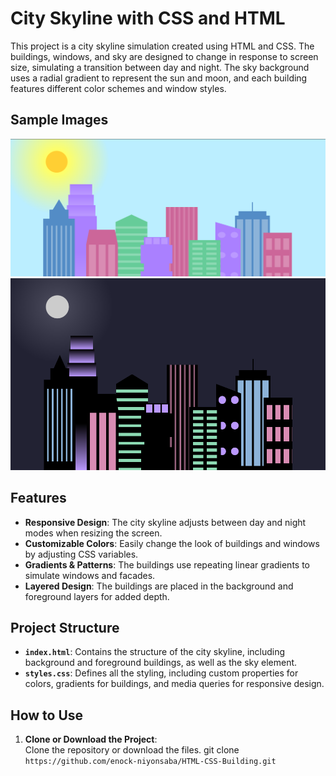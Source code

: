 # City Skyline with CSS and HTML

This project is a city skyline simulation created using HTML and CSS. The buildings, windows, and sky are designed to change in response to screen size, simulating a transition between day and night. The sky background uses a radial gradient to represent the sun and moon, and each building features different color schemes and window styles.

## Sample Images
![City Skyline Day](https://github.com/enock-niyonsaba/City-Skyline-HTML-CSS-Building/blob/master/assets/City%20Skyline%20Day.png)
![City Skyline Night](https://github.com/enock-niyonsaba/City-Skyline-HTML-CSS-Building/blob/master/assets/City%20SkyLine%20Night.png)

## Features

- **Responsive Design**: The city skyline adjusts between day and night modes when resizing the screen.
- **Customizable Colors**: Easily change the look of buildings and windows by adjusting CSS variables.
- **Gradients & Patterns**: The buildings use repeating linear gradients to simulate windows and facades.
- **Layered Design**: The buildings are placed in the background and foreground layers for added depth.

## Project Structure

- **`index.html`**: Contains the structure of the city skyline, including background and foreground buildings, as well as the sky element.
- **`styles.css`**: Defines all the styling, including custom properties for colors, gradients for buildings, and media queries for responsive design.

## How to Use

1. **Clone or Download the Project**:  
   Clone the repository or download the files.
   git clone ``https://github.com/enock-niyonsaba/HTML-CSS-Building.git``
